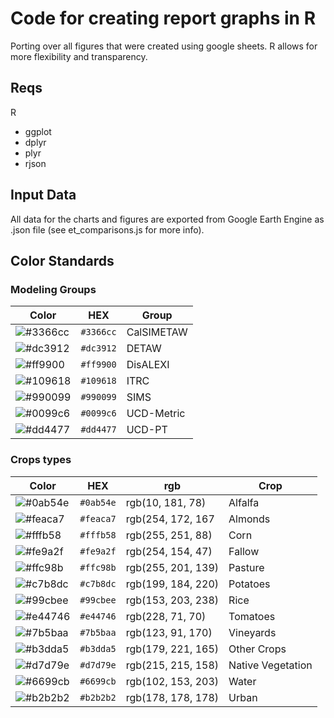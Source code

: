 # Code for creating report graphs in R

Porting over all figures that were created using google sheets. R allows for more flexibility and transparency.

## Reqs

R
  - ggplot
  - dplyr
  - plyr
  - rjson

## Input Data

All data for the charts and figures are exported from Google Earth Engine as .json file (see et_comparisons.js for more info).

## Color Standards

### Modeling Groups

|Color| HEX | Group |
| --- | --- | ----- |
|![#3366cc](https://placehold.it/15/3366cc/000000?text=+) |`#3366cc`| CalSIMETAW |
|![#dc3912](https://placehold.it/15/dc3912/000000?text=+) |`#dc3912`| DETAW |
|![#ff9900](https://placehold.it/15/ff9900/000000?text=+) |`#ff9900`| DisALEXI |
|![#109618](https://placehold.it/15/109618/000000?text=+) |`#109618`| ITRC |
|![#990099](https://placehold.it/15/990099/000000?text=+) |`#990099`| SIMS |
|![#0099c6](https://placehold.it/15/0099c6/000000?text=+) |`#0099c6`| UCD-Metric |
|![#dd4477](https://placehold.it/15/dd4477/000000?text=+) |`#dd4477`| UCD-PT |


### Crops types

|Color| HEX | rgb |Crop |
| --- | --- | ----- | ----- |
|![#0ab54e](https://placehold.it/15/0ab54e/000000?text=+) |`#0ab54e`| rgb(10, 181, 78) | Alfalfa |
|![#feaca7](https://placehold.it/15/feaca7/000000?text=+) |`#feaca7`| rgb(254, 172, 167 | Almonds |
|![#fffb58](https://placehold.it/15/fffb58/000000?text=+) |`#fffb58`| rgb(255, 251, 88)  | Corn |
|![#fe9a2f](https://placehold.it/15/fe9a2f/000000?text=+) |`#fe9a2f`| rgb(254, 154, 47) |  Fallow |
|![#ffc98b](https://placehold.it/15/ffc98b/000000?text=+) |`#ffc98b`| rgb(255, 201, 139) | Pasture |
|![#c7b8dc](https://placehold.it/15/c7b8dc/000000?text=+) |`#c7b8dc`| rgb(199, 184, 220) |  Potatoes |
|![#99cbee](https://placehold.it/15/99cbee/000000?text=+) |`#99cbee`| rgb(153, 203, 238) | Rice |
|![#e44746](https://placehold.it/15/e44746/000000?text=+) |`#e44746`| rgb(228, 71, 70)  | Tomatoes |
|![#7b5baa](https://placehold.it/15/7b5baa/000000?text=+) |`#7b5baa`| rgb(123, 91, 170) | Vineyards |
|![#b3dda5](https://placehold.it/15/b3dda5/000000?text=+) |`#b3dda5`| rgb(179, 221, 165) |  Other Crops |
|![#d7d79e](https://placehold.it/15/d7d79e/000000?text=+) |`#d7d79e`| rgb(215, 215, 158) |  Native Vegetation |
|![#6699cb](https://placehold.it/15/6699cb/000000?text=+) |`#6699cb`| rgb(102, 153, 203) |  Water |
|![#b2b2b2](https://placehold.it/15/b2b2b2/000000?text=+) |`#b2b2b2`| rgb(178, 178, 178) |  Urban |
